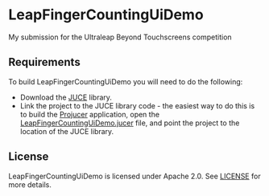 # LeapFingerCountingUiDemo
My submission for the Ultraleap Beyond Touchscreens competition

## Requirements ##

To build LeapFingerCountingUiDemo you will need to do the following:

+  Download the [JUCE](https://github.com/juce-framework/JUCE) library.
+  Link the project to the JUCE library code - the easiest way to do this is to build the [Projucer](https://github.com/juce-framework/JUCE/tree/master/extras/Projucer) application, open the [LeapFingerCountingUiDemo.jucer](https://github.com/liamlacey/LeapFingerCountingUiDemo/blob/master/LeapFingerCountingUiDemo.jucer) file, and point the project to the location of the JUCE library.

## License ##

LeapFingerCountingUiDemo is licensed under Apache 2.0. See [LICENSE](https://github.com/liamlacey/LeapFingerCountingUiDemo/blob/master/LICENSE) for more details.
